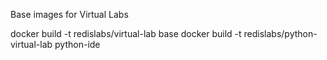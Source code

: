 Base images for Virtual Labs

docker build -t redislabs/virtual-lab base
docker build -t redislabs/python-virtual-lab python-ide
